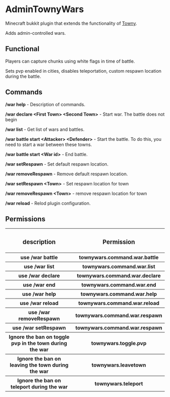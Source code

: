 <h1>AdminTownyWars</h1>
<p>Minecraft bukkit plugin that extends the functionality of <a href="https://github.com/TownyAdvanced/Towny">Towny</a>.</p>
<p>Adds admin-controlled wars.</p>
<h2>Functional</h2>
<p>Players can capture chunks using white flags in time of battle.</p>
<p>Sets pvp enabled in cities, disables teleportation, custom respawn location during the battle.</p>
<h2>Commands</h2>
<p><b>/war help</b> - Description of commands.</p>
<p><b>/war declare &ltFirst Town&gt &ltSecond Town&gt</b> - Start war. The battle does not begin</p>
<p><b>/war list</b> - Get list of wars and battles.</p>
<p><b>/war battle start &ltAttacker&gt &ltDefender&gt</b> - Start the battle. To do this, you need to start a war between these towns.</p>
<p><b>/war battle start &ltWar id&gt</b> - End battle.</p>
<p><b>/war setRespawn</b> - Set default respawn location.</p>
<p><b>/war removeRespawn</b> - Remove default respawn location.</p>
<p><b>/war setRespawn &ltTown&gt</b> - Set respawn location for town</p>
<p><b>/war removeRespawn &ltTown&gt</b> - remove respawn location for town</p>
<p><b>/war reload</b> - Relod plugin configuration.</p>
<h2>Permissions</h2>
<table>
<tr><th><h3>description</h3></th><th><h3>Permission</h3></th></tr>
<tr><th>use /war battle</th><th>townywars.command.war.battle</th></tr>
<tr><th>use /war list</th><th>townywars.command.war.list</th></tr>
<tr><th>use /war declare</th><th>townywars.command.war.declare</th></tr>
<tr><th>use /war end</th><th>townywars.command.war.end</th></tr>
<tr><th>use /war help</th><th>townywars.command.war.help</th></tr>
<tr><th>use /war reload</th><th>townywars.command.war.reload</th></tr>
<tr><th>use /war removeRespawn</th><th>townywars.command.war.respawn</th></tr>
<tr><th>use /war setRespawn</th><th>townywars.command.war.respawn</th></tr>
<tr><th>Ignore the ban on toggle pvp in the town during the war</th><th>townywars.toggle.pvp</th></tr>
<tr><th>Ignore the ban on leaving the town during the war</th><th>townywars.leavetown</th></tr>
<tr><th>Ignore the ban on teleport during the war</th><th>townywars.teleport</th></tr>
</table>
